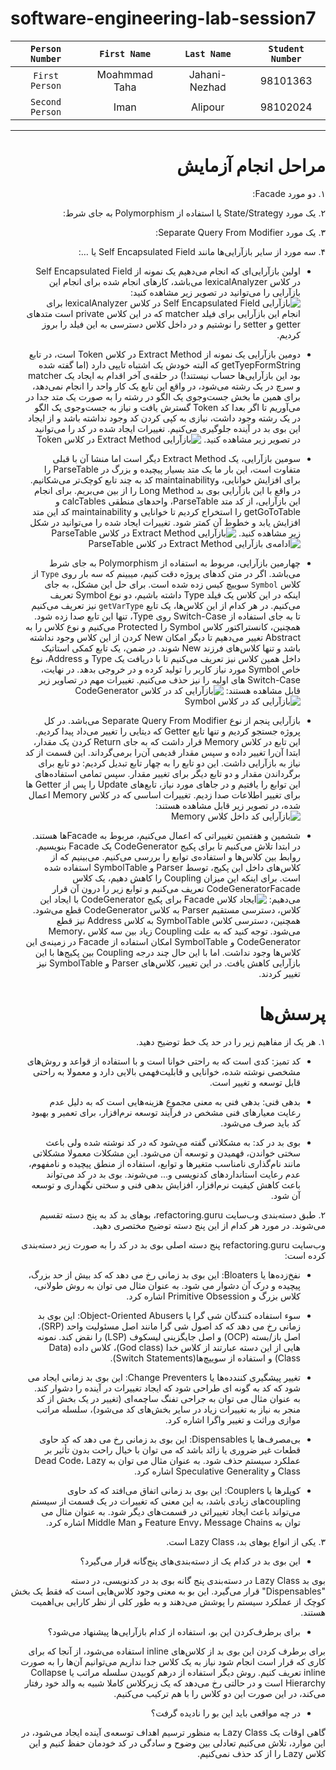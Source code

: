 # software-engineering-lab-session7

  | `Person Number` | `First Name` | `Last Name` | `Student Number` |
  |:---------------:|:------------:|:-----------:|:----------------:|
  | `First Person` | Moahmmad Taha | Jahani-Nezhad | 98101363  |
  | `Second Person` | Iman | Alipour | 98102024 |

---

<div dir="rtl">

# مراحل انجام آزمایش

۱. دو مورد Facade:

۲. یک مورد State/Strategy یا استفاده از Polymorphism به جای شرط:

۳. یک مورد Separate Query From Modifier:

۴. سه مورد از سایر بازآرایی‌ها مانند Self Encapsulated Field یا …:

  - اولین بازآرایی‌ای که انجام می‌دهیم یک نمونه از Self Encapsulated Field در کلاس lexicalAnalyzer می‌باشد، کارهای انجام شده برای انجام این بازآرایی را می‌توانید در تصویر زیر مشاهده کنید:
![بازآرایی Self Encapsulated Field در کلاس lexicalAnalyzer](./images/SE.png)
برای انجام این بازآرایی برای فیلد matcher که در این کلاس private است متدهای getter و setter را نوشتیم و در داخل کلاس دسترسی به این فیلد را بروز کردیم.

  - دومین بازآرایی یک نمونه از Extract Method در کلاس  Token است، در تابع getTyepFormString که البته خودش یک اشتباه تایپی دارد (اما گفته شده بود این بازآرایی‌ها حساب نیستند!) در حلقه‌ی آخر اقدام به ایجاد یک matcher و سرچ در یک رشته می‌شود، در واقع این تابع یک کار واحد را انجام نمی‌دهد، برای همین ما بخش جست‌وجوی یک الگو در رشته را به صورت یک متد جدا در می‌آوریم تا اگر بعدا کد Token گسترش یافت و نیاز به جست‌وجوی یک الگو در یک رشته وجود داشت، نیازی به کپی کردن کد وجود نداشته باشد و از ایجاد این بوی بد در آینده جلوگیری می‌کنیم. تغییرات ایجاد شده در کد را می‌توانید در تصویر زیر مشاهده کنید.
![بازآرایی Extract Method در کلاس Token](./images/EM1.png)

  - سومین بازآرایی، یک Extract Method دیگر است اما منشا آن با قبلی متفاوت است، این بار ما یک متد بسیار پیچیده و بزرگ در ParseTable را برای افزایش خوانایی، وmaintainability کد به چند تابع کوچک‌تر می‌شکانیم. در واقع با این بازآرایی بوی بد Long Method را از بین می‌بریم. برای انجام این بازآرایی، از کد متد ParseTable، واحدهای منطقی calcTables و getGoToTable را استخراج کردیم تا خوانایی و maintainability کد این متد افزایش یابد و خطوط آن کمتر شود. تغییرات ایجاد شده را می‌توانید در شکل زیر مشاهده کنید.
![بازآرایی Extract Method در کلاس ParseTable](./images/EM2.png)
![ادامه‌ی بازآرایی Extract Method در کلاس ParseTable](./images/EM3.png)
  - چهارمین بازآرایی، مربوط به استفاده از Polymorphism به جای شرط می‌باشد. اگر در متن کدهای پروژه دقت کنیم، میبینم که سه بار روی `Type` از کلاس `Symbol` سوییچ کیس زده شده است. برای حل این مشکل، به جای اینکه در این کلاس یک فیلد Type داشته باشیم، دو نوع Symbol تعریف می‌کنیم. در هر کدام از این کلاس‌ها، یک تابع `getVarType` نیز تعریف می‌کنیم تا به جای استفاده از Switch-Case روی Type، تنها این تابع صدا زده شود. همچنین، کانستراکتور کلاس Symbol را Protected می‌کنیم و نوع کلاس را به Abstract تغییر می‌دهیم تا دیگر امکان New کردن از این کلاس وجود نداشته باشد و تنها کلاس‌های فرزند New شوند. در ضمن، یک تابع کمکی استاتیک داخل همین کلاس نیز تعریف می‌کنیم تا با دریافت یک Type و Address، نوع خاص Symbol مورد نیاز کاربر را تولید کرده و در خروجی بدهد. در نهایت، Switch-Case های اولیه را نیز حذف می‌کنیم. تغییرات مهم در تصاویر زیر قابل مشاهده هستند:
![بازآرایی کد در کلاس CodeGenerator](images/EM4.png)
![بازآرایی کد در کلاس Symbol](images/EM4-2.png)
  - بازآرایی پنجم از نوع Separate Query From Modifier می‌باشد. در کل پروژه جستجو کردیم و تنها تابع Getter که دیتایی را تغییر می‌داد پیدا کردیم. این تابع در کلاس Memory قرار داشت که به جای Return کردن یک مقدار، ابتدا آن‌را تغییر داده و سپس مقدار قدیمی آن‌را برمی‌گرداند. این قسمت از کد نیاز به بازآرایی داشت. این دو تابع را به چهار تابع تبدیل کردیم: دو تابع برای برگرداندن مقدار و دو تابع دیگر برای تغییر مقدار. سپس تمامی استفاده‌های این توابع را یافتیم و در جاهای مورد نیاز، تابع‌های Update را پس از Getter ها برای تغییر اطلاعات صدا زدیم. تغییرات اساسی که در کلاس Memory اعمال شده، در تصویر زیر قابل مشاهده هستند:
![بازآرایی کد داخل کلاس Memory](images/EM5.png)
  - ششمین و هفتمین تغییراتی که اعمال می‌کنیم، مربوط به Facadeها هستند. در ابتدا تلاش می‌کنیم تا برای پکیج CodeGenerator یک Facade بنویسیم. روابط بین کلاس‌ها و استفاده‌ی توابع را بررسی می‌کنیم. می‌بینیم که از کلاس‌های داخل این پکیج، توسط Parser و SymbolTable استفاده شده است. برای اینکه این میزان Coupling را کاهش دهیم، یک کلاس CodeGeneratorFacade تعریف می‌کنیم و توابع زیر را درون آن قرار می‌دهیم:
![ایجاد کلاس Facade برای پکیج CodeGenerator](images/EM6.png)
با ایجاد این کلاس، دسترسی مستقیم Parser به کلاس CodeGenerator قطع می‌شود. همچنین، دسترسی کلاس SymbolTable به کلاس Address نیز قطع می‌شود. توجه کنید که به علت Coupling زیاد بین سه کلاس Memory، CodeGenerator و SymbolTable امکان استفاده از Facade در زمینه‌ی این کلاس‌ها وجود نداشت. اما با این حال چند درجه Coupling بین پکیج‌ها با این بازآرایی کاهش یافت. در این تغییر، کلاس‌های Parser و SymbolTable نیز تغییر کردند.
# پرسش‌ها

۱. هر یک از مفاهیم زیر را در حد یک خط توضیح دهید.

- کد تمیز: کدی است که به راحتی خوانا است و با استفاده از قواعد و روش‌های مشخصی نوشته شده، خوانایی و قابلیت‌فهمی بالایی دارد و معمولا به راحتی قابل توسعه و تغییر است.

- بدهی فنی: بدهی فنی به معنی مجموع هزینه‌هایی است که به دلیل عدم رعایت معیارهای فنی مشخص در فرآیند توسعه نرم‌افزار، برای تعمیر و بهبود کد باید صرف می‌شود.

- بوی بد در کد: به مشکلاتی گفته می‌شود که در کد نوشته شده ولی باعث سختی خواندن، فهمیدن و توسعه آن می‌شود. این مشکلات معمولا مشکلاتی مانند نام‌گذاری نامناسب متغیرها و توابع، استفاده از منطق پیچیده و نامفهوم، عدم رعایت استانداردهای کدنویسی و... می‌شوند. بوی بد در کد می‌تواند باعث کاهش کیفیت نرم‌افزار، افزایش بدهی فنی و سختی نگهداری و توسعه آن شود.


۲. طبق دسته‌بندی وب‌سایت refactoring.guru، بوهای بد کد به پنج دسته تقسیم می‌شوند. در مورد هر کدام از این پنج دسته توضیح مختصری دهید.

وب‌سایت refactoring.guru پنج دسته اصلی بوی بد در کد را به صورت زیر دسته‌بندی کرده است:

- نفخ‌زده‌ها یا Bloaters: این بوی بد زمانی رخ می دهد که کد بیش از حد بزرگ، پیچیده و درک آن دشوار می شود. به عنوان مثال می توان به روش طولانی، کلاس بزرگ و Primitive Obsession اشاره کرد.

- سوء استفاده کنندگان شی گرا یا Object-Oriented Abusers: این بوی بد زمانی رخ می دهد که کد اصول شی گرا مانند اصل مسئولیت واحد (SRP)، اصل باز/بسته (OCP) و اصل جایگزینی لیسکوف (LSP) را نقض کند. نمونه هایی از این دسته عبارتند از کلاس خدا (God class)، کلاس داده (Data Class) و استفاده از سوییچ‌ها(Switch Statements).

- تغییر پیشگیری‌ کنندده‌ها یا Change Preventers: این بوی بد زمانی ایجاد می شود که کد به گونه ای طراحی شود که ایجاد تغییرات در آینده را دشوار کند. به عنوان مثال می توان به جراحی تفنگ ساچمه‌ای (تغییر در یک بخش از کد منجر به نیاز به تغییرات زیاد در سایر بخش‌های کد می‌شود)، سلسله مراتب موازی وراثت و تغییر واگرا اشاره کرد.

- بی‌مصرف‌ها یا Dispensables: این بوی بد زمانی رخ می دهد که کد حاوی قطعات غیر ضروری یا زائد باشد که می توان با خیال راحت بدون تأثیر بر عملکرد سیستم حذف شود. به عنوان مثال می توان به Dead Code، Lazy Class و Speculative Generality اشاره کرد.

- کوپلرها یا Couplers: این بوی بد زمانی اتفاق می‌افتد که کد حاوی coupling‌های زیادی باشد، به این معنی که تغییرات در یک قسمت از سیستم می‌تواند باعث ایجاد تغییراتی در قسمت‌های دیگر شود. به عنوان مثال می توان به Feature Envy، Message Chains و Middle Man اشاره کرد.

۳. یکی از انواع بوهای بد، Lazy Class است.

 - این بوی بد در کدام یک از دسته‌بندی‌های پنج‌گانه قرار می‌گیرد؟ 

بوی بد Lazy Class در دسته‌بندی پنج گانه بوی بد در کدنویسی، در دسته "Dispensables" قرار می‌گیرد. این بو به معنی وجود کلاس‌هایی است که فقط یک بخش کوچک از عملکرد سیستم را پوشش می‌دهند و به طور کلی از نظر کارایی بی‌اهمیت هستند.



 - برای برطرف‌کردن این بو، استفاده از کدام بازآرایی‌ها پیشنهاد می‌شود؟ 

برای برطرف کردن این بوی بد از کلاس‌های inline استفاده می‌شود، از آنجا که برای کاری که قرار است انجام شود نیاز به یک کلاس جدا نداریم می‌توانیم آن‌ها را به صورت inline تعریف کنیم.
روش دیگر استفاده از درهم کوبیدن سلسله مراتب یا Collapse Hierarchy است و در حالتی رخ می‌دهد که یک زیرکلاس کاملا شبیه به والد خود رفتار می‌کند، در این صورت این دو کلاس را با هم ترکیب می‌کنیم.

 - در چه مواقعی باید این بو را نادیده گرفت؟

گاهی اوقات یک Lazy Class به منظور ترسیم اهداف توسعه‌ی آینده ایجاد می‌شود، در این موارد، تلاش می‌کنیم تعادلی بین وضوح و سادگی در کد خودمان حفظ کنیم و این کلاس Lazy را از کد حذف نمی‌کنیم.
</div>